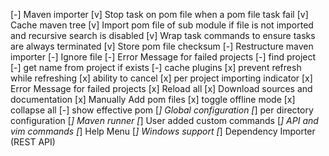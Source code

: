 [-] Maven importer
    [v] Stop task on pom file when a pom file task fail
    [v] Cache maven tree
    [v] Import pom file of sub module if file is not imported and recursive search is disabled
    [v] Wrap task commands to ensure tasks are always terminated
    [v] Store pom file checksum
    [-] Restructure maven importer
    [-] Ignore file
    [-] Error Message for failed projects
    [-] find project
    [-] get name from project if exists
    [-] cache plugins
    [x] prevent refresh while refreshing
    [x] ability to cancel
    [x] per project importing indicator
    [x] Error Message for failed projects
    [x] Reload all
    [x] Download sources and documentation
    [x] Manually Add pom files
    [x] toggle offline mode
    [x] collapse all
    [-] show effective pom
[*] Global configuration
[*] per directory configuration
[*] Maven runner
[*] User added custom commands
[*] API and vim commands
[*] Help Menu
[*] Windows support
[*] Dependency Importer (REST API)
